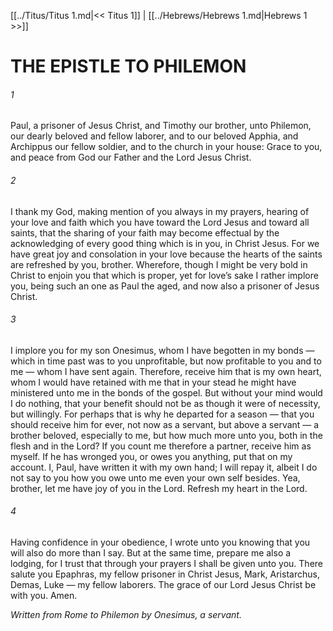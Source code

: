 [[../Titus/Titus 1.md|<< Titus 1]]  |  [[../Hebrews/Hebrews 1.md|Hebrews 1 >>]]

# THE EPISTLE TO PHILEMON
###### 1

Paul, a prisoner of Jesus Christ, and Timothy our brother, unto Philemon, our dearly beloved and fellow laborer, and to our beloved Apphia, and Archippus our fellow soldier, and to the church in your house: Grace to you, and peace from God our Father and the Lord Jesus Christ.

###### 2
I thank my God, making mention of you always in my prayers, hearing of your love and faith which you have toward the Lord Jesus and toward all saints, that the sharing of your faith may become effectual by the acknowledging of every good thing which is in you, in Christ Jesus. For we have great joy and consolation in your love because the hearts of the saints are refreshed by you, brother. Wherefore, though I might be very bold in Christ to enjoin you that which is proper, yet for love’s sake I rather implore you, being such an one as Paul the aged, and now also a prisoner of Jesus Christ.

###### 3
I implore you for my son Onesimus, whom I have begotten in my bonds — which in time past was to you unprofitable, but now profitable to you and to me — whom I have sent again. Therefore, receive him that is my own heart, whom I would have retained with me that in your stead he might have ministered unto me in the bonds of the gospel. But without your mind would I do nothing, that your benefit should not be as though it were of necessity, but willingly. For perhaps that is why he departed for a season — that you should receive him for ever, not now as a servant, but above a servant — a brother beloved, especially to me, but how much more unto you, both in the flesh and in the Lord? If you count me therefore a partner, receive him as myself. If he has wronged you, or owes you anything, put that on my account. I, Paul, have written it with my own hand; I will repay it, albeit I do not say to you how you owe unto me even your own self besides. Yea, brother, let me have joy of you in the Lord. Refresh my heart in the Lord.

###### 4
Having confidence in your obedience, I wrote unto you knowing that you will also do more than I say. But at the same time, prepare me also a lodging, for I trust that through your prayers I shall be given unto you. There salute you Epaphras, my fellow prisoner in Christ Jesus, Mark, Aristarchus, Demas, Luke — my fellow laborers. The grace of our Lord Jesus Christ be with you. Amen.


*Written from Rome to Philemon by Onesimus, a servant.*